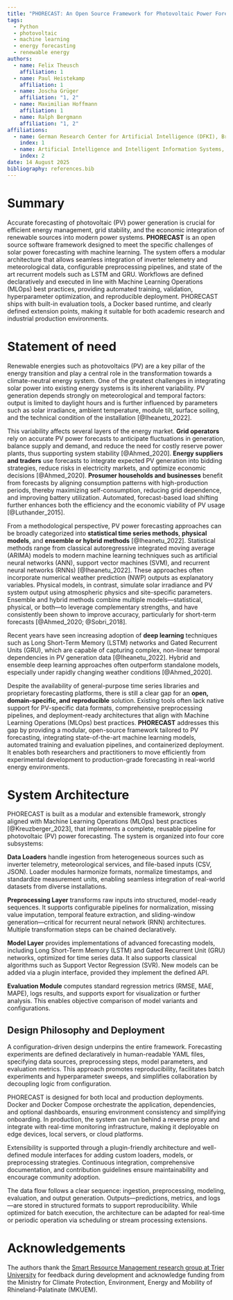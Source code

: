 ```yaml
---
title: "PHORECAST: An Open Source Framework for Photovoltaic Power Forecasting Using Machine Learning"
tags:
  - Python
  - photovoltaic
  - machine learning
  - energy forecasting
  - renewable energy
authors:
  - name: Felix Theusch
    affiliation: 1
  - name: Paul Heistekamp
    affiliation: 1
  - name: Joscha Grüger
    affiliation: "1, 2"
  - name: Maximilian Hoffmann
    affiliation: 1
  - name: Ralph Bergmann
    affiliation: "1, 2"
affiliations:
  - name: German Research Center for Artificial Intelligence (DFKI), Branch Trier University, 54296 Trier, Germany
    index: 1
  - name: Artificial Intelligence and Intelligent Information Systems, Trier University, 54296 Trier, Germany
    index: 2
date: 14 August 2025
bibliography: references.bib
---
```



# Summary

Accurate forecasting of photovoltaic (PV) power generation is crucial for efficient energy management, grid stability, and the economic integration of renewable sources into modern power systems. **PHORECAST** is an open source software framework designed to meet the specific challenges of solar power forecasting with machine learning. The system offers a modular architecture that allows seamless integration of inverter telemetry and meteorological data, configurable preprocessing pipelines, and state of the art recurrent models such as LSTM and GRU. Workflows are defined declaratively and executed in line with Machine Learning Operations (MLOps) best practices, providing automated training, validation, hyperparameter optimization, and reproducible deployment. PHORECAST ships with built-in evaluation tools, a Docker based runtime, and clearly defined extension points, making it suitable for both academic research and industrial production environments.

# Statement of need

Renewable energies such as photovoltaics (PV) are a key pillar of the energy transition and play a central role in the transformation towards a climate-neutral energy system. One of the greatest challenges in integrating solar power into existing energy systems is its inherent variability. PV generation depends strongly on meteorological and temporal factors: output is limited to daylight hours and is further influenced by parameters such as solar irradiance, ambient temperature, module tilt, surface soiling, and the technical condition of the installation [@Iheanetu_2022].

This variability affects several layers of the energy market. **Grid operators** rely on accurate PV power forecasts to anticipate fluctuations in generation, balance supply and demand, and reduce the need for costly reserve power plants, thus supporting system stability [@Ahmed_2020]. **Energy suppliers and traders** use forecasts to integrate expected PV generation into bidding strategies, reduce risks in electricity markets, and optimize economic decisions [@Ahmed_2020]. **Prosumer households and businesses** benefit from forecasts by aligning consumption patterns with high-production periods, thereby maximizing self-consumption, reducing grid dependence, and improving battery utilization. Automated, forecast-based load shifting further enhances both the efficiency and the economic viability of PV usage [@Luthander_2015].

From a methodological perspective, PV power forecasting approaches can be broadly categorized into **statistical time series methods**, **physical models**, and **ensemble or hybrid methods** [@Iheanetu_2022]. Statistical methods range from classical autoregressive integrated moving average (ARIMA) models to modern machine learning techniques such as artificial neural networks (ANN), support vector machines (SVM), and recurrent neural networks (RNNs) [@Iheanetu_2022]. These approaches often incorporate numerical weather prediction (NWP) outputs as explanatory variables. Physical models, in contrast, simulate solar irradiance and PV system output using atmospheric physics and site-specific parameters. Ensemble and hybrid methods combine multiple models—statistical, physical, or both—to leverage complementary strengths, and have consistently been shown to improve accuracy, particularly for short-term forecasts [@Ahmed_2020; @Sobri_2018].

Recent years have seen increasing adoption of **deep learning** techniques such as Long Short-Term Memory (LSTM) networks and Gated Recurrent Units (GRU), which are capable of capturing complex, non-linear temporal dependencies in PV generation data [@Iheanetu_2022]. Hybrid and ensemble deep learning approaches often outperform standalone models, especially under rapidly changing weather conditions [@Ahmed_2020].

Despite the availability of general-purpose time series libraries and proprietary forecasting platforms, there is still a clear gap for an **open, domain-specific, and reproducible** solution. Existing tools often lack native support for PV-specific data formats, comprehensive preprocessing pipelines, and deployment-ready architectures that align with Machine Learning Operations (MLOps) best practices. **PHORECAST** addresses this gap by providing a modular, open-source framework tailored to PV forecasting, integrating state-of-the-art machine learning models, automated training and evaluation pipelines, and containerized deployment. It enables both researchers and practitioners to move efficiently from experimental development to production-grade forecasting in real-world energy environments.

# System Architecture
PHORECAST is built as a modular and extensible framework, strongly aligned with Machine Learning Operations (MLOps) best practices [@Kreuzberger_2023], that implements a complete, reusable pipeline for photovoltaic (PV) power forecasting. The system is organized into four core subsystems:

**Data Loaders** handle ingestion from heterogeneous sources such as inverter telemetry, meteorological services, and file-based inputs (CSV, JSON). Loader modules harmonize formats, normalize timestamps, and standardize measurement units, enabling seamless integration of real-world datasets from diverse installations.

**Preprocessing Layer** transforms raw inputs into structured, model-ready sequences. It supports configurable pipelines for normalization, missing value imputation, temporal feature extraction, and sliding-window generation—critical for recurrent neural network (RNN) architectures. Multiple transformation steps can be chained declaratively.

**Model Layer** provides implementations of advanced forecasting models, including Long Short-Term Memory (LSTM) and Gated Recurrent Unit (GRU) networks, optimized for time series data. It also supports classical algorithms such as Support Vector Regression (SVR). New models can be added via a plugin interface, provided they implement the defined API.

**Evaluation Module** computes standard regression metrics (RMSE, MAE, MAPE), logs results, and supports export for visualization or further analysis. This enables objective comparison of model variants and configurations.

## Design Philosophy and Deployment

A configuration-driven design underpins the entire framework. Forecasting experiments are defined declaratively in human-readable YAML files, specifying data sources, preprocessing steps, model parameters, and evaluation metrics. This approach promotes reproducibility, facilitates batch experiments and hyperparameter sweeps, and simplifies collaboration by decoupling logic from configuration.

PHORECAST is designed for both local and production deployments. Docker and Docker Compose orchestrate the application, dependencies, and optional dashboards, ensuring environment consistency and simplifying onboarding. In production, the system can run behind a reverse proxy and integrate with real-time monitoring infrastructure, making it deployable on edge devices, local servers, or cloud platforms.

Extensibility is supported through a plugin-friendly architecture and well-defined module interfaces for adding custom loaders, models, or preprocessing strategies. Continuous integration, comprehensive documentation, and contribution guidelines ensure maintainability and encourage community adoption.

The data flow follows a clear sequence: ingestion, preprocessing, modeling, evaluation, and output generation. Outputs—predictions, metrics, and logs—are stored in structured formats to support reproducibility. While optimized for batch execution, the architecture can be adapted for real-time or periodic operation via scheduling or stream processing extensions.

# Acknowledgements

The authors thank the [Smart Resource Management research group at Trier University](https://github.com/smart-resource-management-trier) for feedback during development and acknowledge funding from the Ministry for Climate Protection, Environment, Energy and Mobility of Rhineland-Palatinate (MKUEM).
